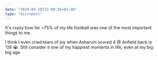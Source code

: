 ```yaml
---
date: "2019-04-10T22:00:36+01:00"
type: "micropost"
---
```

It's crazy how for ~75% of my life football was one of the most important things to me.

I think I even cried tears of joy when Asharvin scored 4 @ Anfield back in '09 😭. Still consider it one of my happiest moments in life, even at my big big age.